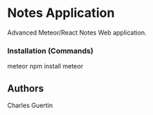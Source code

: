 # Notes Application

Advanced Meteor/React Notes Web application.

### Installation (Commands)

meteor npm install
meteor

## Authors

Charles Guertin
